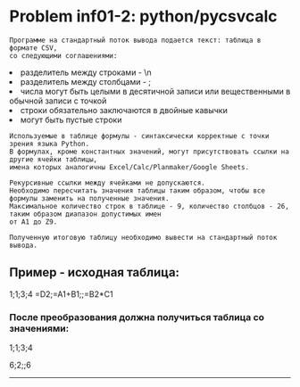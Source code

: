 **Problem inf01-2: python/pycsvcalc**
===========================================

    Программе на стандартный поток вывода подается текст: таблица в формате CSV, 
    со следующими соглашениями:

   <li> разделитель между строками - \n
   <li> разделитель между столбцами - ;
   <li> числа могут быть целыми в десятичной записи или вещественными в обычной записи с точкой
   <li> строки обязательно заключаются в двойные кавычки
   <li> могут быть пустые строки

    Используемые в таблице формулы - синтаксически корректные с точки зрения языка Python. 
    В формулах, кроме константных значений, могут присутствовать ссылки на другие ячейки таблицы,
    имена которых аналогичны Excel/Calc/Planmaker/Google Sheets.

    Рекурсивные ссылки между ячейками не допускаются.
    Необходимо пересчитать значения таблицы таким образом, чтобы все формулы заменить на полученные значения.
    Максимальное количество строк в таблице - 9, количество столбцов - 26, таким образом диапазон допустимых имен
    от A1 до Z9.

    Полученную итоговую таблицу необходимо вывести на стандартный поток вывода.

Пример - исходная таблица:
-------------------------------------

1;1;3;4
=D2;=A1+B1;;=B2\*C1

### После преобразования должна получиться таблица со значениями:

1;1;3;4

6;2;;6

***
